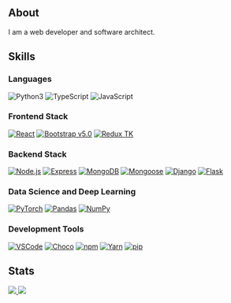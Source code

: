 ## About

I am a web developer and software architect.

## Skills

### Languages
![Python3](https://img.shields.io/badge/%ad-Python%203-blue?logo=python&logoColor=white)
![TypeScript](https://img.shields.io/badge/%ad-TypeScript-blue?logo=typescript&logoColor=white)
![JavaScript](https://img.shields.io/badge/%ad-JavaScript-yellow?logo=javascript&logoColor=white)

### Frontend Stack
[![React](https://img.shields.io/badge/%ad-React.js-61DAFB?logo=react&logoColor=white)](https://react.dev/)
[![Bootstrap v5.0](https://img.shields.io/badge/%ad-Bootstrap%20v5.0-blueviolet?logo=bootstrap&logoColor=white)](https://getbootstrap.com/)
[![Redux TK](https://img.shields.io/badge/%ad-Redux%20Toolkit-593D88?logo=redux)](https://redux-toolkit.js.org/)

### Backend Stack
[![Node.js](https://img.shields.io/badge/%ad-Node.js-forestgreen?logo=node.js&logoColor=white)](https://nodejs.org/en)
[![Express](https://img.shields.io/badge/%ad-Express.js-grey?logo=express&logoColor=white)](https://expressjs.com/)
[![MongoDB](https://img.shields.io/badge/%ad-MongoDB-forestgreen?logo=mongodb&logoColor=white)](https://www.mongodb.com/)
[![Mongoose](https://img.shields.io/badge/%ad-Mongoose-6e0808?logo=mongoose&logoColor=white)](https://mongoosejs.com/)
[![Django](https://img.shields.io/badge/%ad-Django-0C4B33?logo=django&logoColor=white)](https://www.djangoproject.com/)
[![Flask](https://img.shields.io/badge/%ad-Flask-6CD3EB?logo=flask&logoColor=white)](https://flask.palletsprojects.com/en/2.3.x/)

### Data Science and Deep Learning
[![PyTorch](https://img.shields.io/badge/%ad-PyTorch-EE4C2C?logo=PyTorch&logoColor=white)](https://pytorch.org/)
[![Pandas](https://img.shields.io/badge/%ad-Pandas-130654?logo=pandas&logoColor=white)](https://pandas.pydata.org/)
[![NumPy](https://img.shields.io/badge/%ad-NumPy-013243?logo=numpy&logoColor=white)](https://numpy.org/)

### Development Tools
[![VSCode](https://img.shields.io/badge/%ad-VSCode-blue?logo=visualstudiocode&logoColor=2a93de&logoColor=white)](https://code.visualstudio.com/)
[![Choco](https://img.shields.io/badge/%ad-choco-80B5E3?logo=chocolatey&logoColor=white)](https://chocolatey.org/)
[![npm](https://img.shields.io/badge/%ad-npm-orange?logo=npm&logoColor=white)](https://www.npmjs.com/)
[![Yarn](https://img.shields.io/badge/%ad-yarn-2188B6?logo=yarn&logoColor=white)](https://yarnpkg.com/)
[![pip](https://img.shields.io/badge/%ad-pip-blue?logo=pypi&logoColor=white)](https://pypi.org/)

## Stats
<p>
  <a href="https://github.com/yuval-ro">
    <img src="http://github-profile-summary-cards.vercel.app/api/cards/profile-details?username=yuval-ro&theme=transparent" />
  </a>
    <a href="https://github.com/yuval-ro">
    <img src="https://github-readme-stats.vercel.app/api/top-langs/?username=yuval-ro&langs_count=10&exclude_repo=&hide=jupyter%20notebook,vim%20script,cmake,makefile,batchfile,emacs%20lisp,css,html&layout=default&card_width=699&hide_border=true&theme=transparent" />
  </a>
</p>
